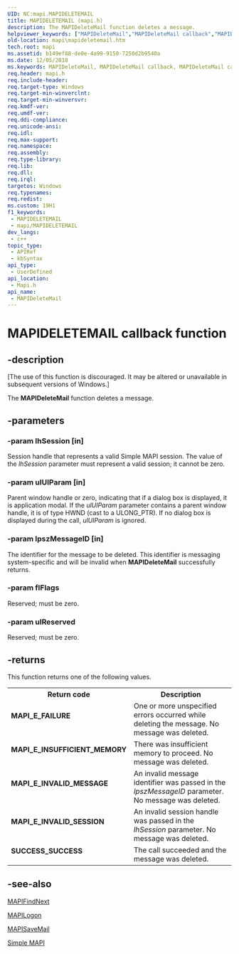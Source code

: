 ```yaml
---
UID: NC:mapi.MAPIDELETEMAIL
title: MAPIDELETEMAIL (mapi.h)
description: The MAPIDeleteMail function deletes a message.
helpviewer_keywords: ["MAPIDeleteMail","MAPIDeleteMail callback","MAPIDeleteMail callback function","mapi.mapideletemail","mapi/MAPIDeleteMail"]
old-location: mapi\mapideletemail.htm
tech.root: mapi
ms.assetid: b149ef88-de0e-4a99-9150-7250d2b9540a
ms.date: 12/05/2018
ms.keywords: MAPIDeleteMail, MAPIDeleteMail callback, MAPIDeleteMail callback function, mapi.mapideletemail, mapi/MAPIDeleteMail
req.header: mapi.h
req.include-header: 
req.target-type: Windows
req.target-min-winverclnt: 
req.target-min-winversvr: 
req.kmdf-ver: 
req.umdf-ver: 
req.ddi-compliance: 
req.unicode-ansi: 
req.idl: 
req.max-support: 
req.namespace: 
req.assembly: 
req.type-library: 
req.lib: 
req.dll: 
req.irql: 
targetos: Windows
req.typenames: 
req.redist: 
ms.custom: 19H1
f1_keywords:
 - MAPIDELETEMAIL
 - mapi/MAPIDELETEMAIL
dev_langs:
 - c++
topic_type:
 - APIRef
 - kbSyntax
api_type:
 - UserDefined
api_location:
 - Mapi.h
api_name:
 - MAPIDeleteMail
---
```


# MAPIDELETEMAIL callback function


## -description

<p class="CCE_Message">[The use of this function is discouraged. It may be altered or unavailable in subsequent versions of Windows.]

The <b>MAPIDeleteMail</b> function deletes a message.

## -parameters

### -param lhSession [in]

Session handle that represents a valid Simple MAPI session. The value of the <i>lhSession</i> parameter must represent a valid session; it cannot be zero.

### -param ulUIParam [in]

Parent window handle or zero, indicating that if a dialog box is displayed, it is application modal. If the <i>ulUIParam</i> parameter contains a parent window handle, it is of type HWND (cast to a ULONG_PTR). If no dialog box is displayed during the call, <i> ulUIParam</i> is ignored.

### -param lpszMessageID [in]

The identifier for the message to be deleted. This identifier is messaging system-specific and will be invalid when <b>MAPIDeleteMail</b> successfully returns.

### -param flFlags

Reserved; must be zero.

### -param ulReserved

Reserved; must be zero.

## -returns

This function returns one of the following values.

<table>
<tr>
<th>Return code</th>
<th>Description</th>
</tr>
<tr>
<td width="40%">
<dl>
<dt><b>MAPI_E_FAILURE </b></dt>
</dl>
</td>
<td width="60%">
One or more unspecified errors occurred while deleting the message. No message was deleted.

</td>
</tr>
<tr>
<td width="40%">
<dl>
<dt><b>MAPI_E_INSUFFICIENT_MEMORY </b></dt>
</dl>
</td>
<td width="60%">
There was insufficient memory to proceed. No message was deleted.

</td>
</tr>
<tr>
<td width="40%">
<dl>
<dt><b>MAPI_E_INVALID_MESSAGE </b></dt>
</dl>
</td>
<td width="60%">
An invalid message identifier was passed in the <i>lpszMessageID</i> parameter. No message was deleted.

</td>
</tr>
<tr>
<td width="40%">
<dl>
<dt><b>MAPI_E_INVALID_SESSION </b></dt>
</dl>
</td>
<td width="60%">
An invalid session handle was passed in the <i>lhSession</i> parameter. No message was deleted.

</td>
</tr>
<tr>
<td width="40%">
<dl>
<dt><b>SUCCESS_SUCCESS </b></dt>
</dl>
</td>
<td width="60%">
The call succeeded and the message was deleted.

</td>
</tr>
</table>

## -see-also

<a href="/previous-versions/windows/desktop/api/mapi/nc-mapi-mapifindnext">MAPIFindNext</a>



<a href="/previous-versions/windows/desktop/api/mapi/nc-mapi-mapilogon">MAPILogon</a>



<a href="/previous-versions/windows/desktop/api/mapi/nc-mapi-mapisavemail">MAPISaveMail</a>



<a href="/previous-versions/dd296734(v=vs.85)">Simple MAPI</a>